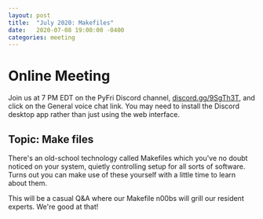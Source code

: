```yaml
---
layout: post
title:  "July 2020: Makefiles" 
date:   2020-07-08 19:00:00 -0400
categories: meeting
---
```


# Online Meeting 

Join us at 7 PM EDT on the PyFri Discord channel, [discord.gg/9SgTh3T](https://discord.gg/9SgTh3T), and click on the 
General voice chat link.  You may need to install the Discord desktop app rather than just using 
the web interface.


## Topic: Make files 

There's an old-school technology called Makefiles which you've no doubt noticed on your system,
quietly controlling setup for all sorts of software.  Turns out you can make use of these yourself 
with a little time to learn about them.

This will be a casual Q&A where our Makefile n00bs will grill our resident experts.  We're good at that!


